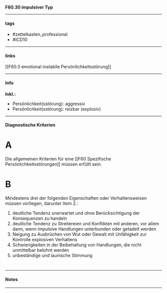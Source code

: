 __F60.30 impulsiver Typ__

___________________________________________
#### tags

- #zettelkasten_professional
- #ICD10 
___________________________________________
#### links

[[F60.3 emotional instabile Persönlichkeitsstörung]]

___________________________________________
#### Info
__Inkl.:__
- Persönlichkeit(sstörung): aggressiv  
- Persönlichkeit(sstörung): reizbar (explosiv)
___________________________________________
#### Diagnostische Kriterien

# A
Die allgemeinen Kriterien für eine [[F60 Spezifische Persönlichkeitsstörungen]] müssen erfüllt sein.

# B
Mindestens drei der folgenden Eigenschaften oder Verhaltensweisen müssen vorliegen, darunter Item 2.: 

1. deutliche Tendenz unerwartet und ohne Berücksichtigung der Konsequenzen zu handeln
2. deutliche Tendenz zu Streitereien und Konflikten mit anderen, vor allem dann, wenn impulsive Handlungen unterbunden oder getadelt werden
3. Neigung zu Ausbrüchen von Wut oder Gewalt mit Unfähigkeit zur Kontrolle explosiven Verhaltens
4. Schwierigkeiten in der Beibehaltung von Handlungen, die nicht unmittelbar belohnt werden 
5. unbeständige und launische Stimmung

# 
___________________________________________
#### Notes

___________________________________________

